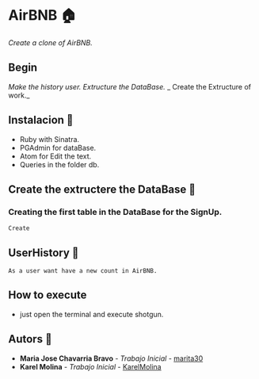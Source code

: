
# AirBNB 🏠
_Create a clone of AirBNB._

## Begin
_Make the history user._
_Extructure the DataBase._
_ Create the Extructure of work._

## Instalacion 🔧
* Ruby with Sinatra.
* PGAdmin for dataBase.
* Atom for Edit the text.
* Queries in the folder db.


## Create the extructere the DataBase 🔩
### Creating the first table in the DataBase for the SignUp.
```
Create
```
## UserHistory 📌
```
As a user want have a new count in AirBNB.
```
## How to execute
* just open the terminal and execute shotgun.
##  Autors 👥
* **Maria Jose Chavarria Bravo** - *Trabajo Inicial* - [marita30](https://github.com/marita30/MakesrBNB)
* **Karel Molina** - *Trabajo Inicial* - [KarelMolina](https://github.com/karelmolina)
